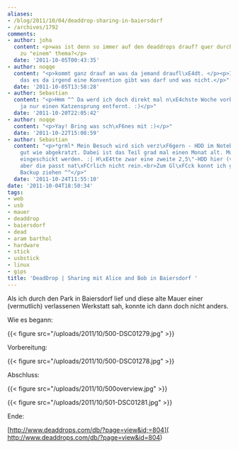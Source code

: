 ```yaml
---
aliases:
- /blog/2011/10/04/deaddrop-sharing-in-baiersdorf
- /archives/1792
comments:
- author: joha
  content: <p>was ist denn so immer auf den deaddrops drauf? quer durch die bank oder
    zu "einem" thema?</p>
  date: '2011-10-05T00:43:35'
- author: noqqe
  content: "<p>kommt ganz drauf an was da jemand draufl\xE4dt. </p><p>Ich denke nicht
    das es da irgend eine Konvention gibt was darf und was nicht.</p>"
  date: '2011-10-05T13:58:28'
- author: Sebastian
  content: "<p>Hmm ^^ Da werd ich doch direkt mal n\xE4chste Woche vorbeisehen, ist
    ja nur einen Katzensprung entfernt. :)</p>"
  date: '2011-10-20T22:05:42'
- author: noqqe
  content: "<p>Yay! Bring was sch\xF6nes mit :)</p>"
  date: '2011-10-22T15:08:59'
- author: Sebastian
  content: "<p>*grml* Mein Besuch wird sich verz\xF6gern - HDD im Notebook ist so
    gut wie abgekratzt. Dabei ist das Teil grad mal einen Monat alt. Muss also erstmal
    eingeschickt werden. :| H\xE4tte zwar eine zweite 2,5\"-HDD hier (vom alten Notebook),
    aber die passt nat\xFCrlich nicht rein.<br>Zum Gl\xFCck konnt ich grad noch ein
    Backup ziehen ^^</p>"
  date: '2011-10-24T11:55:10'
date: '2011-10-04T18:50:34'
tags:
- web
- usb
- mauer
- deaddrop
- baiersdorf
- dead
- aram barthol
- hardware
- stick
- usbstick
- linux
- gips
title: 'DeadDrop | Sharing mit Alice and Bob in Baiersdorf '
---
```


Als ich durch den Park in Baiersdorf lief und diese alte Mauer einer
(vermutlich) verlassenen Werkstatt sah, konnte ich dann doch nicht anders.

Wie es begann:

{{< figure src="/uploads/2011/10/500-DSC01279.jpg" >}}

Vorbereitung:

{{< figure src="/uploads/2011/10/500-DSC01278.jpg" >}}

Abschluss:

{{< figure src="/uploads/2011/10/500overview.jpg" >}}

{{< figure src="/uploads/2011/10/501-DSC01281.jpg" >}}

Ende:

[http://www.deaddrops.com/db/?page=view&id;=804]( http://www.deaddrops.com/db/?page=view&id=804)
